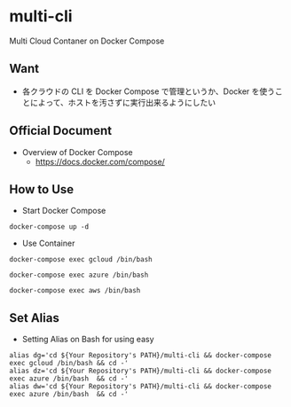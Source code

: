 # multi-cli

Multi Cloud Contaner on Docker Compose

## Want

+ 各クラウドの CLI を Docker Compose で管理というか、Docker を使うことによって、ホストを汚さずに実行出来るようにしたい

## Official Document

+ Overview of Docker Compose
  + https://docs.docker.com/compose/

## How to Use

+ Start Docker Compose

```
docker-compose up -d
```

+ Use Container

```
docker-compose exec gcloud /bin/bash
```
```
docker-compose exec azure /bin/bash
```
```
docker-compose exec aws /bin/bash
```

## Set Alias

+ Setting Alias on Bash for using easy

```
alias dg='cd ${Your Repository's PATH}/multi-cli && docker-compose exec gcloud /bin/bash && cd -' 
alias dz='cd ${Your Repository's PATH}/multi-cli && docker-compose exec azure /bin/bash  && cd -'
alias dw='cd ${Your Repository's PATH}/multi-cli && docker-compose exec azure /bin/bash  && cd -'
```
